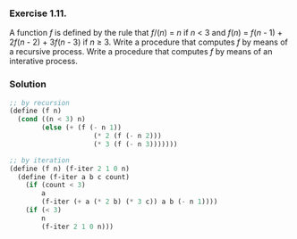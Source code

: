 ### Exercise 1.11.
A function *f* is defined by the rule that *f*/(*n*) = *n* if *n* < 3 and
*f*(*n*) = *f*(*n* - 1) + 2*f*(*n* - 2) + 3*f*(*n* - 3) if *n* &ge; 3. Write a
procedure that computes *f* by means of a recursive process. Write a procedure
that computes *f* by means of an interative process.

### Solution
```scheme
;; by recursion
(define (f n)
  (cond ((n < 3) n)
        (else (+ (f (- n 1))
                     (* 2 (f (- n 2)))
                     (* 3 (f (- n 3)))))))

;; by iteration
(define (f n) (f-iter 2 1 0 n)
  (define (f-iter a b c count)
    (if (count < 3)
        a
        (f-iter (+ a (* 2 b) (* 3 c)) a b (- n 1))))
    (if (< 3)
        n
        (f-iter 2 1 0 n)))
